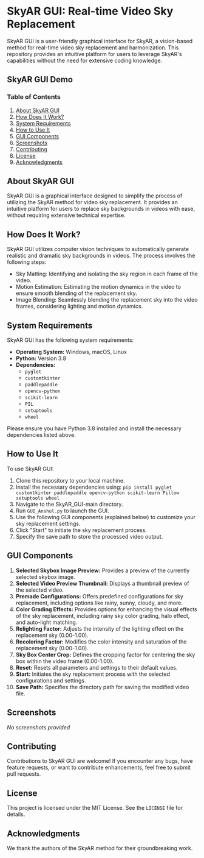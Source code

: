 # SkyAR GUI: Real-time Video Sky Replacement

SkyAR GUI is a user-friendly graphical interface for SkyAR, a vision-based method for real-time video sky replacement and harmonization. This repository provides an intuitive platform for users to leverage SkyAR's capabilities without the need for extensive coding knowledge.

## SkyAR GUI Demo

### Table of Contents
1. [About SkyAR GUI](#about-skyar-gui)
2. [How Does It Work?](#how-does-it-work)
3. [System Requirements](#system-requirements)
4. [How to Use It](#how-to-use-it)
5. [GUI Components](#gui-components)
6. [Screenshots](#screenshots)
7. [Contributing](#contributing)
8. [License](#license)
9. [Acknowledgments](#acknowledgments)

## About SkyAR GUI
SkyAR GUI is a graphical interface designed to simplify the process of utilizing the SkyAR method for video sky replacement. It provides an intuitive platform for users to replace sky backgrounds in videos with ease, without requiring extensive technical expertise.

## How Does It Work?
SkyAR GUI utilizes computer vision techniques to automatically generate realistic and dramatic sky backgrounds in videos. The process involves the following steps:
- Sky Matting: Identifying and isolating the sky region in each frame of the video.
- Motion Estimation: Estimating the motion dynamics in the video to ensure smooth blending of the replacement sky.
- Image Blending: Seamlessly blending the replacement sky into the video frames, considering lighting and motion dynamics.

## System Requirements
SkyAR GUI has the following system requirements:
- **Operating System:** Windows, macOS, Linux
- **Python:** Version 3.8
- **Dependencies:** 
  - `pyglet`
  - `customtkinter`
  - `paddlepaddle`
  - `opencv-python`
  - `scikit-learn`
  - `PIL`
  - `setuptools`
  - `wheel`
  
Please ensure you have Python 3.8 installed and install the necessary dependencies listed above.

## How to Use It
To use SkyAR GUI:
1. Clone this repository to your local machine.
2. Install the necessary dependencies using:  `pip install pyglet customtkinter paddlepaddle opencv-python scikit-learn Pillow setuptools wheel`
3. Navigate to the SkyAR_GUI-main directory.
4. Run `GUI_Anshul.py` to launch the GUI.
5. Use the following GUI components (explained below) to customize your sky replacement settings.
6. Click "Start" to initiate the sky replacement process.
7. Specify the save path to store the processed video output.

## GUI Components
1. **Selected Skybox Image Preview:** Provides a preview of the currently selected skybox image.
2. **Selected Video Preview Thumbnail:** Displays a thumbnail preview of the selected video.
3. **Premade Configurations:** Offers predefined configurations for sky replacement, including options like rainy, sunny, cloudy, and more.
4. **Color Grading Effects:** Provides options for enhancing the visual effects of the sky replacement, including rainy sky color grading, halo effect, and auto-light matching.
5. **Relighting Factor:** Adjusts the intensity of the lighting effect on the replacement sky (0.00-1.00).
6. **Recoloring Factor:** Modifies the color intensity and saturation of the replacement sky (0.00-1.00).
7. **Sky Box Center Crop:** Defines the cropping factor for centering the sky box within the video frame (0.00-1.00).
8. **Reset:** Resets all parameters and settings to their default values.
9. **Start:** Initiates the sky replacement process with the selected configurations and settings.
10. **Save Path:** Specifies the directory path for saving the modified video file.

## Screenshots
*No screenshots provided*

## Contributing
Contributions to SkyAR GUI are welcome! If you encounter any bugs, have feature requests, or want to contribute enhancements, feel free to submit pull requests.

## License
This project is licensed under the MIT License. See the `LICENSE` file for details.

## Acknowledgments
We thank the authors of the SkyAR method for their groundbreaking work.
